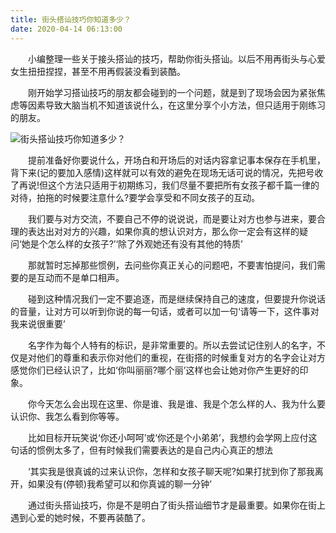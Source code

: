 ```yaml
---
title: 街头搭讪技巧你知道多少？
date: 2020-04-14 06:13:00
---
```




　　小编整理一些关于接头搭讪的技巧，帮助你街头搭讪。以后不用再街头与心爱女生扭扭捏捏，甚至不用再假装没看到装酷。

　　刚开始学习搭讪技巧的朋友都会碰到的一个问题，就是到了现场会因为紧张焦虑等因素导致大脑当机不知道该说什么，在这里分享个小方法，但只适用于刚练习的朋友。

![街头搭讪技巧你知道多少？](/img/caf80f38d1d90650d9e04f10d2aa399a.jpg)

　　提前准备好你要说什么，开场白和开场后的对话内容拿记事本保存在手机里，背下来(记的要加入感情)这样就可以有效的避免在现场无话可说的情况，先把号收了再说!但这个方法只适用于初期练习，我们尽量不要把所有女孩子都千篇一律的对待，拍拖的时候要注意什么?要学会享受和不同女孩子的互动。

　　我们要与对方交流，不要自己不停的说说说，而是要让对方也参与进来，要合理的表达出对对方的兴趣，如果你真的想认识对方，那么你一定会有这样的疑问‘她是个怎么样的女孩子?’‘除了外观她还有没有其他的特质’

　　那就暂时忘掉那些惯例，去问些你真正关心的问题吧，不要害怕提问，我们需要的是互动而不是单口相声。

　　碰到这种情况我们一定不要追逐，而是继续保持自己的速度，但要提升你说话的音量，让对方可以听到你说的每一句话，或者可以加一句‘请等一下，这件事对我来说很重要’

　　名字作为每个人特有的标识，是非常重要的。所以去尝试记住别人的名字，不仅是对他们的尊重和表示你对他们的重视，在街搭的时候重复对方的名字会让对方感觉你们已经认识了，比如‘你叫丽丽?哪个丽’这样也会让她对你产生更好的印象。

　　你今天怎么会出现在这里、你是谁、我是谁、我是个怎么样的人、我为什么要认识你、我怎么看到你等等。

　　比如目标开玩笑说‘你还小呵呵’或‘你还是个小弟弟’，我想约会学网上应付这句话的惯例太多了，但有时候我们需要表达的是自己内心真正的想法

　　‘其实我是很真诚的过来认识你，怎样和女孩子聊天呢?如果打扰到你了那我离开，如果没有(停顿)我希望可以和你真诚的聊一分钟’

　　通过街头搭讪技巧，你是不是明白了街头搭讪细节才是最重要。如果你在街上遇到心爱的她时候，不要再装酷了。